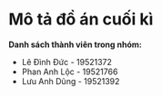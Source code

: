 # Mô tả đồ án cuối kì
**Danh sách thành viên trong nhóm:**
+ Lê Đình Đức - 19521372
+ Phan Anh Lộc - 19521766
+ Lưu Anh Dũng - 19521392
